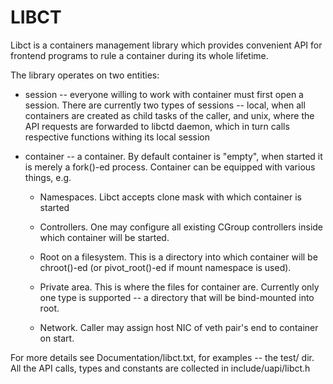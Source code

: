 LIBCT
=====

Libct is a containers management library which provides convenient API for
frontend programs to rule a container during its whole lifetime.

The library operates on two entities:

* session -- everyone willing to work with container must first open a
session. There are currently two types of sessions -- local, when all
containers are created as child tasks of the caller, and unix, where
the API requests are forwarded to libctd daemon, which in turn calls
respective functions withing its local session

* container -- a container. By default container is "empty", when started
it is merely a fork()-ed process. Container can be equipped with various
things, e.g.

  - Namespaces. Libct accepts clone mask with which container is started

  - Controllers. One may configure all existing CGroup controllers inside
    which container will be started.

  - Root on a filesystem. This is a directory into which container will
    be chroot()-ed (or pivot_root()-ed if mount namespace is used).

  - Private area. This is where the files for container are. Currently
    only one type is supported -- a directory that will be bind-mounted
    into root.

  - Network. Caller may assign host NIC of veth pair's end to container
    on start.


For more details see Documentation/libct.txt, for examples -- the test/ dir.
All the API calls, types and constants are collected in include/uapi/libct.h
